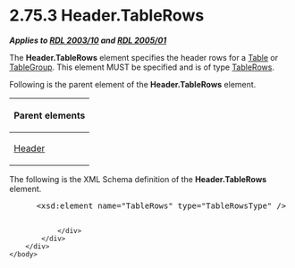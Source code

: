<html dir="LTR" xmlns:mshelp="http://msdn.microsoft.com/mshelp" xmlns:ddue="http://ddue.schemas.microsoft.com/authoring/2003/5" xmlns:xlink="http://www.w3.org/1999/xlink" xmlns:tool="http://www.microsoft.com/tooltip">
    <head>
        <meta http-equiv="Content-Type" content="text/html; CHARSET=utf-8"></meta>
        <meta name="save" content="history"></meta>
        <title>2.75.3 Header.TableRows</title>
        <xml>
            <mshelp:toctitle title="2.75.3 Header.TableRows"></mshelp:toctitle>
            <mshelp:rltitle title="[MS-RDL]: Header.TableRows"></mshelp:rltitle>
            <mshelp:keyword index="A" term="dd7b65d1-bdca-4178-8da6-c2ea3ce326b2"></mshelp:keyword>
            <mshelp:attr name="DCSext.ContentType" value="open specification"></mshelp:attr>
            <mshelp:attr name="AssetID" value="dd7b65d1-bdca-4178-8da6-c2ea3ce326b2"></mshelp:attr>
            <mshelp:attr name="TopicType" value="kbRef"></mshelp:attr>
            <mshelp:attr name="DCSext.Title" value="[MS-RDL]: Header.TableRows" />
        </xml>
    </head>
    <body>
        <div id="header">
            <h1 class="heading">2.75.3 Header.TableRows</h1>
        </div>
        <div id="mainSection">
            <div id="mainBody">
                <div id="allHistory" class="saveHistory"></div>
                <div id="sectionSection0" class="section" name="collapseableSection">
                    

<p><b><i>Applies to </i></b><a href="a7e2ad00-07c8-4f6d-80ab-3ad55df7b233.md"><b><i>RDL 2003/10</i></b></a><b>
<i>and </i></b><a href="3ebe2912-4958-4832-b391-cad1f5e13338.md"><b><i>RDL 2005/01</i></b></a></p>

<p>The <b>Header.TableRows</b> element specifies the header
rows for a <a href="660db744-699e-4ca3-a2d6-a5cab4bcf9b0.md">Table</a> or <a href="a23c61be-758a-4247-a3ab-fd1159ff0520.md">TableGroup</a>. This element
MUST be specified and is of type <a href="e0f8c5a6-4cdb-4fec-9bfc-cabf5ecd04ad.md">TableRows</a>. </p>

<p>Following is the parent element of the <b>Header.TableRows</b>
element.</p>

<table>
 <thead>
  <tr>
   <th>
   <p>Parent elements</p>
   </th>
  </tr>
 </thead>
 <tr>
  <td>
  <p><a href="ac104947-f4a3-4119-85bb-386b6219d64b.md">Header</a>
  </p>
  </td>
 </tr>
</table>

<p>The following is the XML Schema definition of the <b>Header.TableRows</b>
element.           </p>

<dl>
<dd>
<div><pre> &lt;xsd:element name=&quot;TableRows&quot; type=&quot;TableRowsType&quot; /&gt;
  
</pre></div>
</dd></dl>


                </div>
            </div>
        </div>
    </body>
</html>
